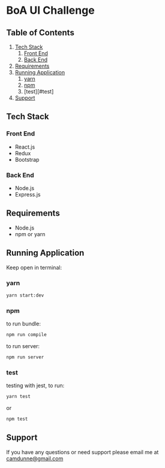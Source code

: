 # BoA UI Challenge

## Table of Contents

1. [Tech Stack](#tech-stack)
    1. [Front End](#front-end)
    1. [Back End](#back-end)
1. [Requirements](#requirements)
1. [Running Application](#running-application)
    1. [yarn](#yarn)
    1. [npm](#npm)
    1. [test][#test]
1. [Support](#support)

## Tech Stack

### Front End
- React.js
- Redux
- Bootstrap

### Back End
- Node.js
- Express.js

## Requirements
- Node.js
- npm or yarn

## Running Application
Keep open in terminal:
### yarn
```sh
yarn start:dev
```

### npm
to run bundle:
```sh
npm run compile
```
to run server:
```sh
npm run server
```

### test
testing with jest, to run:
```sh
yarn test
```
or
```sh
npm test
```

## Support
If you have any questions or need support please email me at camdunne@gmail.com
